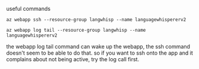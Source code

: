 useful commands

```
az webapp ssh --resource-group langwhisp --name languagewhispererv2

az webapp log tail --resource-group langwhisp --name languagewhispererv2
```

the webapp log tail command can wake up the webapp, the ssh command doesn't seem to be able to do that.
so if you want to ssh onto the app and it complains about not being active, try the log call first.